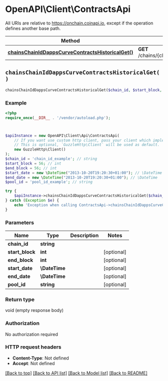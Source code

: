 # OpenAPI\Client\ContractsApi

All URIs are relative to https://onchain.coinapi.io, except if the operation defines another base path.

| Method | HTTP request | Description |
| ------------- | ------------- | ------------- |
| [**chainsChainIdDappsCurveContractsHistoricalGet()**](ContractsApi.md#chainsChainIdDappsCurveContractsHistoricalGet) | **GET** /chains/{chain_id}/dapps/curve/contracts/historical |  |


## `chainsChainIdDappsCurveContractsHistoricalGet()`

```php
chainsChainIdDappsCurveContractsHistoricalGet($chain_id, $start_block, $end_block, $start_date, $end_date, $pool_id)
```



### Example

```php
<?php
require_once(__DIR__ . '/vendor/autoload.php');



$apiInstance = new OpenAPI\Client\Api\ContractsApi(
    // If you want use custom http client, pass your client which implements `GuzzleHttp\ClientInterface`.
    // This is optional, `GuzzleHttp\Client` will be used as default.
    new GuzzleHttp\Client()
);
$chain_id = 'chain_id_example'; // string
$start_block = 56; // int
$end_block = 56; // int
$start_date = new \DateTime("2013-10-20T19:20:30+01:00"); // \DateTime
$end_date = new \DateTime("2013-10-20T19:20:30+01:00"); // \DateTime
$pool_id = 'pool_id_example'; // string

try {
    $apiInstance->chainsChainIdDappsCurveContractsHistoricalGet($chain_id, $start_block, $end_block, $start_date, $end_date, $pool_id);
} catch (Exception $e) {
    echo 'Exception when calling ContractsApi->chainsChainIdDappsCurveContractsHistoricalGet: ', $e->getMessage(), PHP_EOL;
}
```

### Parameters

| Name | Type | Description  | Notes |
| ------------- | ------------- | ------------- | ------------- |
| **chain_id** | **string**|  | |
| **start_block** | **int**|  | [optional] |
| **end_block** | **int**|  | [optional] |
| **start_date** | **\DateTime**|  | [optional] |
| **end_date** | **\DateTime**|  | [optional] |
| **pool_id** | **string**|  | [optional] |

### Return type

void (empty response body)

### Authorization

No authorization required

### HTTP request headers

- **Content-Type**: Not defined
- **Accept**: Not defined

[[Back to top]](#) [[Back to API list]](../../README.md#endpoints)
[[Back to Model list]](../../README.md#models)
[[Back to README]](../../README.md)
